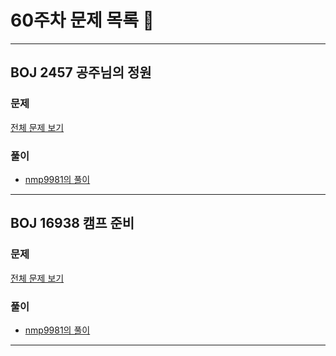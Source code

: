 # 60주차 문제 목록 📝
___
## BOJ 2457 공주님의 정원   
### 문제
[전체 문제 보기](https://www.acmicpc.net/problem/2457)

### 풀이
- [nmp9981의 풀이](https://blog.naver.com/tybnasgo/222596814226)

___
## BOJ 16938 캠프 준비   
### 문제
[전체 문제 보기](https://www.acmicpc.net/problem/16938)

### 풀이
- [nmp9981의 풀이](https://blog.naver.com/tybnasgo/223009058916)

___
